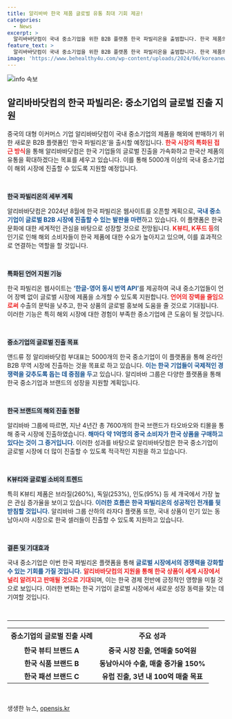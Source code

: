 ```yaml
---
title: 알리바바 한국 제품 글로벌 유통 최대 기회 제공!
categories:
  - News
excerpt: >
  알리바바닷컴이 국내 중소기업을 위한 B2B 플랫폼 한국 파빌리온을 출범합니다. 한국 제품의 글로벌 판매를 촉진하며, 5000개 기업의 해외 진출을 지원할 계획입니다. 지금 바로 K브랜드의 글로벌 도약을 확인하세요!
feature_text: >
  알리바바닷컴이 국내 중소기업을 위한 B2B 플랫폼 한국 파빌리온을 출범합니다. 한국 제품의 글로벌 판매를 촉진하며, 5000개 기업의 해외 진출을 지원할 계획입니다. 지금 바로 K브랜드의 글로벌 도약을 확인하세요!
image: 'https://www.behealthy4u.com/wp-content/uploads/2024/06/koreanews.jpg'
---
```


<p><img src="https://www.behealthy4u.com/wp-content/uploads/2024/06/koreanews.jpg" alt="info 속보" /></p>

<h2 data-ke-size="size26">알리바바닷컴의 한국 파빌리온: 중소기업의 글로벌 진출 지원</h2>

<p data-ke-size="size16">중국의 대형 이커머스 기업 알리바바닷컴이 국내 중소기업의 제품을 해외에 판매하기 위한 새로운 B2B 플랫폼인 ‘한국 파빌리온’을 출시할 예정입니다. <b><span style="color: #ee2323;">한국 시장의 특화된 접근 방식</span></b>을 통해 알리바바닷컴은 한국 기업들의 글로벌 진출을 가속화하고 한국산 제품의 유통을 확대하겠다는 목표를 세우고 있습니다. 이를 통해 5000개 이상의 국내 중소기업이 해외 시장에 진출할 수 있도록 지원할 예정입니다.</p>

<p data-ke-size="size16">&nbsp;</p>

<p><b><span style="background-color: #21538527;">한국 파빌리온의 세부 계획</span></b></p>

<p data-ke-size="size16">알리바바닷컴은 2024년 8월에 한국 파빌리온 웹사이트를 오픈할 계획으로, <b><span style="color: #1a5490;">국내 중소기업이 글로벌 B2B 시장에 진출할 수 있는 발판을 마련</span></b>하고 있습니다. 이 플랫폼은 한국 문화에 대한 세계적인 관심을 바탕으로 성장할 것으로 전망됩니다. <b><span style="color: #ee2323;">K뷰티, K푸드 등</span></b>의 인기로 인해 해외 소비자들이 한국 제품에 대한 수요가 높아지고 있으며, 이를 효과적으로 연결하는 역할을 할 것입니다.</p>

<p data-ke-size="size16">&nbsp;</p>

<p><b><span style="background-color: #21538527;">특화된 언어 지원 기능</span></b></p>

<p data-ke-size="size16">한국 파빌리온 웹사이트는 <b><span style="color: #1a5490;">‘한글-영어 동시 번역 API’</span></b>를 제공하여 국내 중소기업들이 언어 장벽 없이 글로벌 시장에 제품을 소개할 수 있도록 지원합니다. <b><span style="color: #ee2323;">언어의 장벽을 줄임으로써</span></b> 수출의 문턱을 낮추고, 한국 상품의 글로벌 홍보에 도움을 줄 것으로 기대됩니다. 이러한 기능은 특히 해외 시장에 대한 경험이 부족한 중소기업에 큰 도움이 될 것입니다.</p>

<p data-ke-size="size16">&nbsp;</p>

<p><b><span style="background-color: #21538527;">중소기업의 글로벌 진출 목표</span></b></p>

<p data-ke-size="size16">앤드류 정 알리바바닷컴 부대표는 5000개의 한국 중소기업이 이 플랫폼을 통해 온라인 B2B 무역 시장에 진출하는 것을 목표로 하고 있습니다. <b><span style="color: #1a5490;">이는 한국 기업들이 국제적인 경쟁력을 갖추도록 돕는 데 중점을 두</span></b>고 있습니다. 알리바바 그룹은 다양한 플랫폼을 통해 한국 중소기업과 브랜드의 성장을 지원할 계획입니다.</p>

<p data-ke-size="size16">&nbsp;</p>

<p><b><span style="background-color: #21538527;">한국 브랜드의 해외 진출 현황</span></b></p>

<p data-ke-size="size16">알리바바 그룹에 따르면, 지난 4년간 총 7600개의 한국 브랜드가 타오바오와 티몰을 통해 중국 시장에 진출하였습니다. <b><span style="color: #1a5490;">해마다 약 1억명의 중국 소비자가 한국 상품을 구매하고 있다는 것이 그 증거입니다</span></b>. 이러한 성과를 바탕으로 알리바바닷컴은 한국 중소기업이 글로벌 시장에 더 많이 진출할 수 있도록 적극적인 지원을 하고 있습니다.</p>

<p data-ke-size="size16">&nbsp;</p>

<p><b><span style="background-color: #21538527;">K뷰티와 글로벌 소비의 트렌드</span></b></p>

<p data-ke-size="size16">특히 K뷰티 제품은 브라질(260%), 독일(253%), 인도(95%) 등 세 개국에서 가장 높은 관심 증가율을 보이고 있습니다. <b><span style="color: #1a5490;">이러한 흐름은 한국 파빌리온의 성공적인 전개를 뒷받침할 것입니다.</span></b> 알리바바 그룹 산하의 라자다 플랫폼 또한, 국내 상품이 인기 있는 동남아시아 시장으로 한국 셀러들이 진출할 수 있도록 지원하고 있습니다.</p>

<p data-ke-size="size16">&nbsp;</p>

<p><b><span style="background-color: #21538527;">결론 및 기대효과</span></b></p>

<p data-ke-size="size16">국내 중소기업은 이번 한국 파빌리온 플랫폼을 통해 <b><span style="color: #1a5490;">글로벌 시장에서의 경쟁력을 강화할 수 있는 기회를 가질 것입니다.</span></b> <b><span style="color: #ee2323;">알리바바닷컴의 지원을 통해 한국 상품이 세계 시장에서 널리 알려지고 판매될 것으로 기대</span></b>되며, 이는 한국 경제 전반에 긍정적인 영향을 미칠 것으로 보입니다. 이러한 변화는 한국 기업이 글로벌 시장에서 새로운 성장 동력을 찾는 데 기여할 것입니다.</p>

<p data-ke-size="size16">&nbsp;</p>

<hr />

<table style="width: 100%;">
<tbody>
<tr>
<td style="text-align: center; height: 38px;"><b>중소기업의 글로벌 진출 사례</b></td>
<td style="text-align: center; height: 38px;"><b>주요 성과</b></td>
</tr>
<tr>
<td style="text-align: center; height: 17px;"><b>한국 뷰티 브랜드 A</b></td>
<td style="text-align: center; height: 17px;"><b>중국 시장 진출, 연매출 50억원</b></td>
</tr>
<tr>
<td style="text-align: center; height: 17px;"><b>한국 식품 브랜드 B</b></td>
<td style="text-align: center; height: 17px;"><b>동남아시아 수출, 매출 증가율 150%</b></td>
</tr>
<tr>
<td style="text-align: center; height: 17px;"><b>한국 패션 브랜드 C</b></td>
<td style="text-align: center; height: 17px;"><b>유럽 진출, 3년 내 100억 매출 목표</b></td>
</tr>
</tbody>
</table>

<p data-ke-size="size16">&nbsp;</p>
생생한 뉴스, <a href="https://opensis.kr" rel="dofollow">opensis.kr</a>


